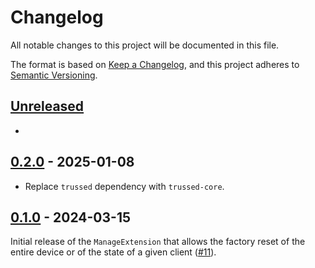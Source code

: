 <!--
Copyright (C) Nitrokey GmbH
SPDX-License-Identifier: CC0-1.0
-->

# Changelog
All notable changes to this project will be documented in this file.

The format is based on [Keep a Changelog](https://keepachangelog.com/en/1.0.0/),
and this project adheres to [Semantic Versioning](https://semver.org/spec/v2.0.0.html).

## [Unreleased][]

[Unreleased]: https://github.com/trussed-dev/trussed-staging/compare/manage-v0.2.0...HEAD

-

## [0.2.0][] - 2025-01-08

[0.2.0]: https://github.com/trussed-dev/trussed-staging/releases/tag/manage-v0.2.0

- Replace `trussed` dependency with `trussed-core`.

## [0.1.0][] - 2024-03-15

Initial release of the `ManageExtension` that allows the factory reset of the
entire device or of the state of a given client ([#11][]).

[#11]: https://github.com/trussed-dev/trussed-staging/pull/11

[0.1.0]: https://github.com/trussed-dev/trussed-staging/releases/tag/manage-v0.1.0

